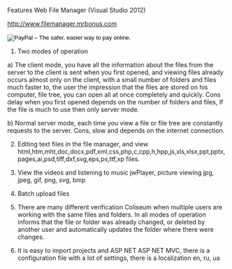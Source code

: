 Features Web File Manager (Visual Studio 2012)

<a href="http://www.filemanager.mrbonus.com">http://www.filemanager.mrbonus.com</a>

  <form action="https://www.paypal.com/cgi-bin/webscr" method="post" target="_top">
        <input type="hidden" name="cmd" value="_s-xclick">
        <input type="hidden" name="hosted_button_id" value="VKBTSLVQS36UQ">
        <input type="image" src="https://www.paypalobjects.com/en_US/GB/i/btn/btn_donateCC_LG.gif" border="0" name="submit"          alt="PayPal – The safer, easier way to pay online.">
        <img alt="" border="0" src="https://www.paypalobjects.com/ru_RU/i/scr/pixel.gif" width="1" height="1">
  </form>

1. Two modes of operation

a) The client mode, you have all the information about the files from the server to the client is sent when you first opened,
and viewing files already occurs almost only on the client, with a small number of folders and files much faster to,
the user the impression that the files are stored on his computer, file tree, you can open all at once completely
and quickly. Cons delay when you first opened depends on the number of folders and files,
If the file is much to use then only server mode.

b) Normal server mode, each time you view a file or file tree are constantly requests to the server.
Cons, slow and depends on the internet connection.

2. Editing text files in the file manager, and view html,htm,mht,doc,docx,pdf,xml,css,php,c,cpp,h,hpp,js,xls,xlsx,ppt,pptx,pages,ai,psd,tiff,dxf,svg,eps,ps,ttf,xp files.

4. View the videos and listening to music jwPlayer, picture viewing jpg, jpeg, gif, png, svg, bmp

5. Batch upload files

6. There are many different verification Coliseum when multiple users are working with the same files and folders. In all modes of operation informs that the file or folder was already changed, or deleted by another user and automatically updates the folder where there were changes.

7. It is easy to import projects and ASP NET ASP NET MVC, there is a configuration file with a lot of settings, there is a localization en, ru, ua
